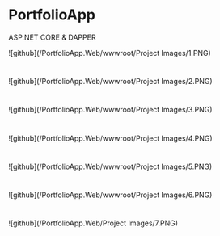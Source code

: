 # PortfolioApp
ASP.NET CORE &amp; DAPPER

![github](/PortfolioApp.Web/wwwroot/Project Images/1.PNG)
#
![github](/PortfolioApp.Web/wwwroot/Project Images/2.PNG)
#
![github](/PortfolioApp.Web/wwwroot/Project Images/3.PNG)
#
![github](/PortfolioApp.Web/wwwroot/Project Images/4.PNG)
#
![github](/PortfolioApp.Web/wwwroot/Project Images/5.PNG)
#
![github](/PortfolioApp.Web/wwwroot/Project Images/6.PNG)
#
![github](/PortfolioApp.Web/Project Images/7.PNG)
